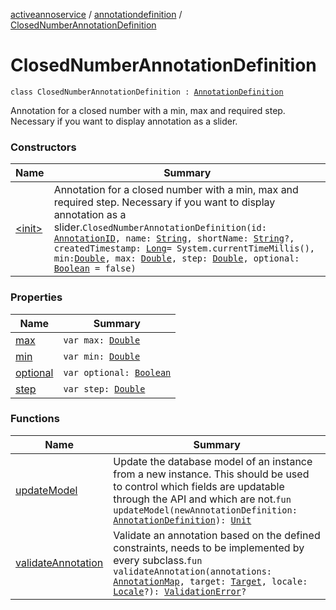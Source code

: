 [activeannoservice](../../index.md) / [annotationdefinition](../index.md) / [ClosedNumberAnnotationDefinition](./index.md)

# ClosedNumberAnnotationDefinition

`class ClosedNumberAnnotationDefinition : `[`AnnotationDefinition`](../-annotation-definition/index.md)

Annotation for a closed number with a min, max and required step. Necessary if you want to display annotation as a slider.

### Constructors

| Name | Summary |
|---|---|
| [&lt;init&gt;](-init-.md) | Annotation for a closed number with a min, max and required step. Necessary if you want to display annotation as a slider.`ClosedNumberAnnotationDefinition(id: `[`AnnotationID`](../-annotation-i-d.md)`, name: `[`String`](https://kotlinlang.org/api/latest/jvm/stdlib/kotlin/-string/index.html)`, shortName: `[`String`](https://kotlinlang.org/api/latest/jvm/stdlib/kotlin/-string/index.html)`?, createdTimestamp: `[`Long`](https://kotlinlang.org/api/latest/jvm/stdlib/kotlin/-long/index.html)` = System.currentTimeMillis(), min: `[`Double`](https://kotlinlang.org/api/latest/jvm/stdlib/kotlin/-double/index.html)`, max: `[`Double`](https://kotlinlang.org/api/latest/jvm/stdlib/kotlin/-double/index.html)`, step: `[`Double`](https://kotlinlang.org/api/latest/jvm/stdlib/kotlin/-double/index.html)`, optional: `[`Boolean`](https://kotlinlang.org/api/latest/jvm/stdlib/kotlin/-boolean/index.html)` = false)` |

### Properties

| Name | Summary |
|---|---|
| [max](max.md) | `var max: `[`Double`](https://kotlinlang.org/api/latest/jvm/stdlib/kotlin/-double/index.html) |
| [min](min.md) | `var min: `[`Double`](https://kotlinlang.org/api/latest/jvm/stdlib/kotlin/-double/index.html) |
| [optional](optional.md) | `var optional: `[`Boolean`](https://kotlinlang.org/api/latest/jvm/stdlib/kotlin/-boolean/index.html) |
| [step](step.md) | `var step: `[`Double`](https://kotlinlang.org/api/latest/jvm/stdlib/kotlin/-double/index.html) |

### Functions

| Name | Summary |
|---|---|
| [updateModel](update-model.md) | Update the database model of an instance from a new instance. This should be used to control which fields are updatable through the API and which are not.`fun updateModel(newAnnotationDefinition: `[`AnnotationDefinition`](../-annotation-definition/index.md)`): `[`Unit`](https://kotlinlang.org/api/latest/jvm/stdlib/kotlin/-unit/index.html) |
| [validateAnnotation](validate-annotation.md) | Validate an annotation based on the defined constraints, needs to be implemented by every subclass.`fun validateAnnotation(annotations: `[`AnnotationMap`](../../document.annotation/-annotation-map.md)`, target: `[`Target`](../../annotationdefinition.target/-target/index.md)`, locale: `[`Locale`](https://docs.oracle.com/javase/6/docs/api/java/util/Locale.html)`?): `[`ValidationError`](../../api.annotate.dto/-validation-error/index.md)`?` |
